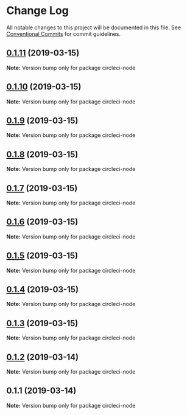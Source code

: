 # Change Log

All notable changes to this project will be documented in this file.
See [Conventional Commits](https://conventionalcommits.org) for commit guidelines.

## [0.1.11](https://github.com/benawad/circleci-monorepo/compare/v0.1.10...v0.1.11) (2019-03-15)

**Note:** Version bump only for package circleci-node





## [0.1.10](https://github.com/benawad/circleci-monorepo/compare/v0.1.9...v0.1.10) (2019-03-15)

**Note:** Version bump only for package circleci-node





## [0.1.9](https://github.com/benawad/circleci-monorepo/compare/v0.1.8...v0.1.9) (2019-03-15)

**Note:** Version bump only for package circleci-node





## [0.1.8](https://github.com/benawad/circleci-monorepo/compare/v0.1.7...v0.1.8) (2019-03-15)

**Note:** Version bump only for package circleci-node





## [0.1.7](https://github.com/benawad/circleci-monorepo/compare/v0.1.6...v0.1.7) (2019-03-15)

**Note:** Version bump only for package circleci-node





## [0.1.6](https://github.com/benawad/circleci-monorepo/compare/v0.1.5...v0.1.6) (2019-03-15)

**Note:** Version bump only for package circleci-node





## [0.1.5](https://github.com/benawad/circleci-monorepo/compare/v0.1.4...v0.1.5) (2019-03-15)

**Note:** Version bump only for package circleci-node





## [0.1.4](https://github.com/benawad/circleci-monorepo/compare/v0.1.3...v0.1.4) (2019-03-15)

**Note:** Version bump only for package circleci-node





## [0.1.3](https://github.com/benawad/circleci-monorepo/compare/v0.1.2...v0.1.3) (2019-03-15)

**Note:** Version bump only for package circleci-node





## [0.1.2](https://github.com/benawad/circleci-monorepo/compare/v0.1.1...v0.1.2) (2019-03-14)

**Note:** Version bump only for package circleci-node





## 0.1.1 (2019-03-14)

**Note:** Version bump only for package circleci-node
